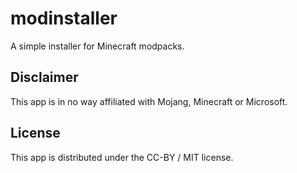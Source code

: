 # modinstaller

A simple installer for Minecraft modpacks.

## Disclaimer

This app is in no way affiliated with Mojang, Minecraft or Microsoft.

## License

This app is distributed under the CC-BY / MIT license.
